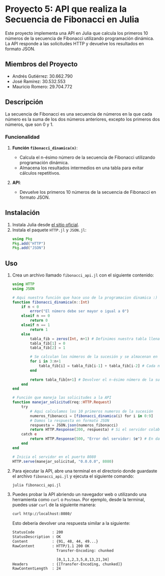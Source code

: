 # Proyecto 5: API que realiza la Secuencia de Fibonacci en Julia

Este proyecto implementa una API en Julia que calcula los primeros 10 números de la secuencia de Fibonacci utilizando programación dinámica. La API responde a las solicitudes HTTP y devuelve los resultados en formato JSON.

## Miembros del Proyecto

- Andrés Gutiérrez: 30.662.790
- José Ramírez: 30.532.553
- Mauricio Romero: 29.704.772

## Descripción

La secuencia de Fibonacci es una secuencia de números en la que cada número es la suma de los dos números anteriores, excepto los primeros dos números, que son 0 y 1.

### Funcionalidad

1. **Función `fibonacci_dinamica(n)`**:
   - Calcula el n-ésimo número de la secuencia de Fibonacci utilizando programación dinámica.
   - Almacena los resultados intermedios en una tabla para evitar cálculos repetitivos.

2. **API**:
   - Devuelve los primeros 10 números de la secuencia de Fibonacci en formato JSON.

## Instalación

1. Instala Julia desde [el sitio oficial](https://julialang.org/downloads/).
2. Instala el paquete `HTTP.jl` y `JSON.jl`:
    ```julia
    using Pkg
    Pkg.add("HTTP")
    Pkg.add("JSON")
    ```

## Uso

1. Crea un archivo llamado `fibonacci_api.jl` con el siguiente contenido:

    ```julia
    using HTTP
    using JSON
    
    # Aqui nuestra función que hace uso de la programacion dinamica :)
    function fibonacci_dinamica(n::Int)
        if n < 0
            error("El número debe ser mayor o igual a 0")
        elseif n == 0
            return 0
        elseif n == 1
            return 1
        else
            tabla_fib = zeros(Int, n+1) # Definimos nuestra tabla llena de ceros para evitar hacer calculos de más y se vayan guardando los resultados intermedios
            tabla_fib[1] = 0
            tabla_fib[2] = 1
    
            # Se calculan los números de la sucesión y se almacenan en la tabla
            for i in 3:n+1
                tabla_fib[i] = tabla_fib[i-1] + tabla_fib[i-2] # Cada número es la suma de los dos anteriores
            end
            
            return tabla_fib[n+1] # Devolver el n-ésimo número de la sucesión de Fibonacci
        end
    end
    
    # Función que maneja las solicitudes a la API
    function manejar_solicitud(req::HTTP.Request)
        try
            # Aqui calculamos los 10 primeros numeros de la sucesión
            numeros_fibonacci = [fibonacci_dinamica(i) for i in 0:9]
            # Damos la respuesta en formato JSON
            respuesta = JSON.json(numeros_fibonacci)
            return HTTP.Response(200, respuesta) # Si el servidor colabora debe retornar el array con la sucesión
        catch e
            return HTTP.Response(500, "Error del servidor: $e") # En dado caso que el servidor no colabore D:
        end
    end
    
    # Inicia el servidor en el puerto 8080
    HTTP.serve(manejar_solicitud, "0.0.0.0", 8080)
    ```

2. Para ejecutar la API, abre una terminal en el directorio donde guardaste el archivo `fibonacci_api.jl` y ejecuta el siguiente comando:
    ```sh
    julia fibonacci_api.jl
    ```

3. Puedes probar la API abriendo un navegador web o utilizando una herramienta como `curl` o `Postman`. Por ejemplo, desde la terminal, puedes usar `curl` de la siguiente manera:
    ```sh
    curl http://localhost:8080/
    ```

    Esto debería devolver una respuesta similar a la siguiente:
    ```sh
    StatusCode        : 200
    StatusDescription : OK
    Content           : {91, 48, 44, 49...}
    RawContent        : HTTP/1.1 200 OK
                        Transfer-Encoding: chunked
    
                        [0,1,1,2,3,5,8,13,21,34]
    Headers           : {[Transfer-Encoding, chunked]}
    RawContentLength  : 24
    ```
